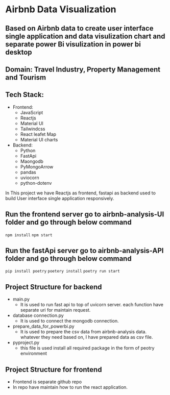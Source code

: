 # Airbnb Data Visualization
  ## Based on Airbnb data to create user interface single application and data visulization chart and separate power Bi visulization in power bi desktop 
  ## Domain: Travel Industry, Property Management and Tourism 

## Tech Stack:
  - Frontend:
      - JavaScript
      - Reactjs
      - Material UI
      - Tailwindcss
      - React leafet Map
      - Material UI charts
  - Backend:
      - Python
      - FastApi
      - Maongodb
      - PyMongoArrow
      - pandas
      - uviocorn
      - python-dotenv

In This project we have Reactjs as frontend, fastapi as backend used to build User interface single application responsively.

## Run the frontend server go to airbnb-analysis-UI folder and go through below command
  `npm install`
  `npm start`

## Run the fastApi server go to airbnb-analysis-API folder and go through below command
  `pip install poetry`
  `poetery install`
  `poetry run start`
  
## Project Structure for backend
- main.py
    - It is used to run fast api to top of uvicorn server. each function have separate uri for maintain request.
- database connection.py
    - It is used to connect the mongodb connection.
- prepare_data_for_powerbi.py
    - It is used to prepare the csv data from airbnb-analysis data. whatever they need based on, I have prepared data as csv file.
- pyproject.py
    - this file is used install all required package in the form of peotry environment

## Project Structure for frontend
  - Frontend is separate github repo
  - In repo have maintain how to run the react application.
  
